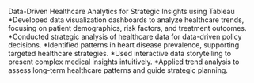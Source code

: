 Data-Driven Healthcare Analytics for Strategic Insights using Tableau
  *Developed data visualization dashboards to analyze healthcare trends, focusing on patient demographics, risk factors, and treatment outcomes.
  *Conducted strategic analysis of healthcare data for data-driven policy decisions.
  *Identified patterns in heart disease prevalence, supporting targeted healthcare strategies.
  *Used interactive data storytelling to present complex medical insights intuitively.
  *Applied trend analysis to assess long-term healthcare patterns and guide strategic planning.
